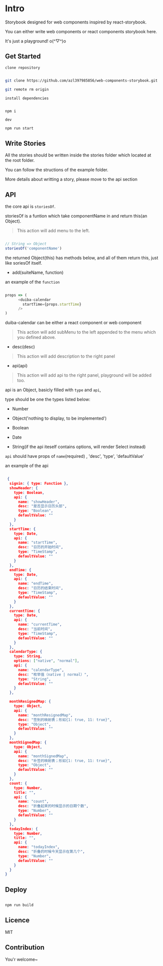 # Intro
Storybook designed  for web components  inspired by react-storybook.

You can either write web components or react components storybook here.

It's just a playground! o(^▽^)o

## Get Started

`clone repository`

```bash

git clone https://github.com/azl397985856/web-components-storybook.git

git remote rm origin

```

`install dependencies`

```bash

npm i

```

`dev`

```
npm run start

```


## Write Stories
All the stories should be written inside the stories folder which located at the root folder.

You can follow the structions of the example folder.

More details about writting a story, please move to the api section

## API

the core api is `storiesOf`.

storiesOf is a funtion which take componentName in and
return this(an Object). 

> This action will add menu to the left.

```js

// String => Object
storiesOf('componentName')

```

the returned Object(this) has methods below,
and all of them return this, just like soriesOf itself.

- add(suiteName, function)

an example of the `function`

```js

props => (
      <duiba-calendar
        startTime={props.startTime}
      />
)

```

duiba-calendar can be either a react component or web component

> This action will add subMenu to the left appended to the menu which you defined above.

- desc(desc)

> This action will add description to the right panel

- api(api)

> This action will add api to the right panel, playground will be added too.

api is an Object, basicly filled with `type` and `api`,

type should be one the types listed below:

- Number

- Object('nothing to display, to be implemented')

- Boolean

- Date

- String(if the api iteself contains options, will render Select instead)

`api` should have props of `name`(required) , 'desc', 'type', 'defaultValue'

an example of the api

```json

 {
  signin: { type: Function },
  showHeader: {
    type: Boolean,
    api: {
      name: "showHeader",
      desc: "是否显示日历头部",
      type: "Boolean",
      defaultValue: ""
    }
  },
  startTime: {
    type: Date,
    api: {
      name: "startTime",
      desc: "日历的开始时间",
      type: "TimeStamp",
      defaultValue: ""
    }
  },
  endTime: {
    type: Date,
    api: {
      name: "endTime",
      desc: "日历的结束时间",
      type: "TimeStamp",
      defaultValue: ""
    }
  },
  currentTime: {
    type: Date,
    api: {
      name: "currentTime",
      desc: "当前时间",
      type: "TimeStamp",
      defaultValue: ""
    }
  },
  calendarType: {
    type: String,
    options: ["native", "normal"],
    api: {
      name: "calendarType",
      desc: "枚举值（native | normal）",
      type: "String",
      defaultValue: ""
    }
  },

  monthResignedMap: {
    type: Object,
    api: {
      name: "monthResignedMap",
      desc: "签到的映射表；形如{1: true, 11: true}",
      type: "Object",
      defaultValue: ""
    }
  },
  monthSignedMap: {
    type: Object,
    api: {
      name: "monthSignedMap",
      desc: "补签的映射表；形如{1: true, 11: true}",
      type: "Object",
      defaultValue: ""
    }
  },
  count: {
    type: Number,
    title: "",
    api: {
      name: "count",
      desc: "折叠起来的时候显示的日期个数",
      type: "Number",
      defaultValue: ""
    }
  },
  todayIndex: {
    type: Number,
    title: "",
    api: {
      name: "todayIndex",
      desc: "折叠的时候今天显示在第几个",
      type: "Number",
      defaultValue: ""
    }
  }
}

```

## Deploy

```bash

npm run build

```

## Licence
MIT

## Contribution

You'r welcome~
